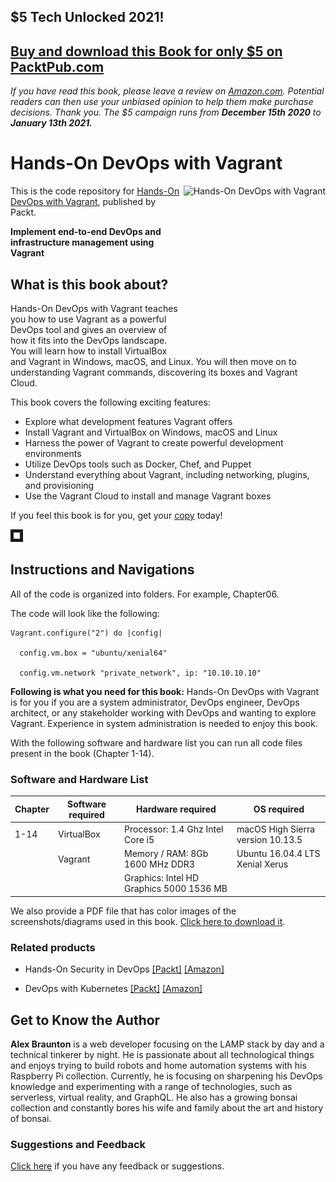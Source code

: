 ## $5 Tech Unlocked 2021!
[Buy and download this Book for only $5 on PacktPub.com](https://www.packtpub.com/product/hands-on-devops-with-vagrant/9781789138054)
-----
*If you have read this book, please leave a review on [Amazon.com](https://www.amazon.com/gp/product/1789138051).     Potential readers can then use your unbiased opinion to help them make purchase decisions. Thank you. The $5 campaign         runs from __December 15th 2020__ to __January 13th 2021.__*

# Hands-On DevOps with Vagrant

<a href="https://www.packtpub.com/virtualization-and-cloud/hands-devops-vagrant?utm_source=github&utm_medium=repository&utm_campaign=9781789138054 "><img src="https://www.packtpub.com/sites/default/files/cover_12.png" alt="Hands-On DevOps with Vagrant" height="256px" align="right"></a>

This is the code repository for [Hands-On DevOps with Vagrant](https://www.packtpub.com/virtualization-and-cloud/hands-devops-vagrant?utm_source=github&utm_medium=repository&utm_campaign=9781789138054 ), published by Packt.

**Implement end-to-end DevOps and infrastructure management using Vagrant**

## What is this book about?
Hands-On DevOps with Vagrant teaches you how to use Vagrant as a powerful DevOps tool and gives an overview of how it fits into the DevOps landscape. You will learn how to install VirtualBox and Vagrant in Windows, macOS, and Linux. You will then move on to understanding Vagrant commands, discovering its boxes and Vagrant Cloud.

This book covers the following exciting features:
* Explore what development features Vagrant offers 
* Install Vagrant and VirtualBox on Windows, macOS and Linux 
* Harness the power of Vagrant to create powerful development environments 
* Utilize DevOps tools such as Docker, Chef, and Puppet 
* Understand everything about Vagrant, including networking, plugins, and provisioning 
* Use the Vagrant Cloud to install and manage Vagrant boxes 

If you feel this book is for you, get your [copy](https://www.amazon.com/dp/1789138051) today!

<a href="https://www.packtpub.com/?utm_source=github&utm_medium=banner&utm_campaign=GitHubBanner"><img src="https://raw.githubusercontent.com/PacktPublishing/GitHub/master/GitHub.png" 
alt="https://www.packtpub.com/" border="5" /></a>

## Instructions and Navigations
All of the code is organized into folders. For example, Chapter06.

The code will look like the following:
```
Vagrant.configure("2") do |config|

  config.vm.box = "ubuntu/xenial64"

  config.vm.network "private_network", ip: "10.10.10.10"
```

**Following is what you need for this book:**
Hands-On DevOps with Vagrant is for you if you are a system administrator, DevOps engineer, DevOps architect, or any stakeholder working with DevOps and wanting to explore Vagrant. Experience in system administration is needed to enjoy this book.

With the following software and hardware list you can run all code files present in the book (Chapter 1-14).
### Software and Hardware List
| Chapter  | Software required                    | Hardware required                        |OS required                        |
| -------- | ------------------------------------ | ---------------------------------------- | --------------------------------- |
| 1-14     | VirtualBox                           | Processor: 1.4 Ghz Intel Core i5         | macOS High Sierra version 10.13.5 |
|          | Vagrant                              | Memory / RAM: 8Gb 1600 MHz DDR3          | Ubuntu 16.04.4 LTS Xenial Xerus  |
|          |                                      | Graphics: Intel HD Graphics 5000 1536 MB |  |

We also provide a PDF file that has color images of the screenshots/diagrams used in this book. [Click here to download it](https://www.packtpub.com/sites/default/files/downloads/9781789138054_ColorImages.pdf).

### Related products
* Hands-On Security in DevOps [[Packt]](https://www.packtpub.com/networking-and-servers/hands-security-devops?utm_source=github&utm_medium=repository&utm_campaign=9781788995504 ) [[Amazon]](https://www.amazon.com/dp/1788995503)

* DevOps with Kubernetes [[Packt]](https://www.packtpub.com/virtualization-and-cloud/devops-kubernetes?utm_source=github&utm_medium=repository&utm_campaign=9781788396646 ) [[Amazon]](https://www.amazon.com/dp/1788396642)

## Get to Know the Author
**Alex Braunton**
is a web developer focusing on the LAMP stack by day and a technical tinkerer by night. He is passionate about all technological things and enjoys trying to build robots and home automation systems with his Raspberry Pi collection. Currently, he is focusing on sharpening his DevOps knowledge and experimenting with a range of technologies, such as serverless, virtual reality, and GraphQL. He also has a growing bonsai collection and constantly bores his wife and family about the art and history of bonsai.

### Suggestions and Feedback
[Click here](https://docs.google.com/forms/d/e/1FAIpQLSdy7dATC6QmEL81FIUuymZ0Wy9vH1jHkvpY57OiMeKGqib_Ow/viewform) if you have any feedback or suggestions.
